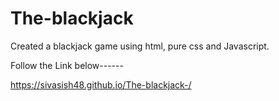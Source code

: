 # The-blackjack
Created a blackjack game using html, pure css and Javascript.

Follow the Link below------

https://sivasish48.github.io/The-blackjack-/



